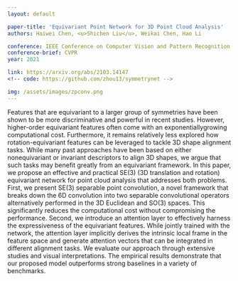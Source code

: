 ```yaml
---
layout: default

paper-title: 'Equivariant Point Network for 3D Point Cloud Analysis'
authors: Haiwei Chen, <u>Shichen Liu</u>, Weikai Chen, Hao Li

conference: IEEE Conference on Computer Vision and Pattern Recognition
conference-brief: CVPR
year: 2021

link: https://arxiv.org/abs/2103.14147
<!-- code: https://github.com/zhou13/symmetrynet -->

img: /assets/images/zpconv.png
---
```


Features that are equivariant to a larger group of symmetries have been shown to be more discriminative and powerful in recent studies. However, higher-order equivariant features often come with an exponentiallygrowing computational cost. Furthermore, it remains relatively less explored how rotation-equivariant features can be leveraged to tackle 3D shape alignment tasks. While many past approaches have been based on either nonequivariant or invariant descriptors to align 3D shapes, we argue that such tasks may benefit greatly from an equivariant framework. In this paper, we propose an effective and practical SE(3) (3D translation and rotation) equivariant network for point cloud analysis that addresses both problems. First, we present SE(3) separable point convolution, a novel framework that breaks down the 6D convolution into two separable convolutional operators alternatively performed in the 3D Euclidean and SO(3) spaces. This significantly reduces the computational cost without compromising the performance. Second, we introduce an attention layer to effectively harness the expressiveness of the equivariant features. While jointly trained with the network, the attention layer implicitly derives the intrinsic local frame in the feature space and generate attention vectors that can be integrated in different alignment tasks. We evaluate our approach through extensive studies and visual interpretations. The empirical results demonstrate that our proposed model outperforms strong baselines in a variety of benchmarks.
